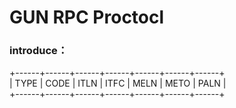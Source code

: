 # GUN RPC Proctocl 
### introduce：
 +------+------+------+------+------+------+------+    <br>
 | TYPE | CODE | ITLN | ITFC | MELN | METO | PALN |   
 +------+------+------+------+------+------+------+
   